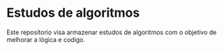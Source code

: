 # Estudos de algoritmos
Este repositorio visa armazenar estudos de algoritmos com o objetivo de melhorar a lógica e codigo.

